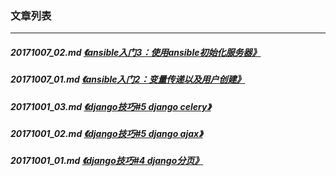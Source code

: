 ### 文章列表
---
##### 20171007_02.md [《ansible入门3：使用ansible初始化服务器》](20171007_02.md)
##### 20171007_01.md [《ansible入门2：变量传递以及用户创建》](20171007_01.md)
##### 20171001_03.md [《django技巧#5 django celery》](20171001_03.md)
##### 20171001_02.md [《django技巧#5 django ajax》](20171001_02.md)
##### 20171001_01.md [《django技巧#4 django分页》](20171001_01.md)